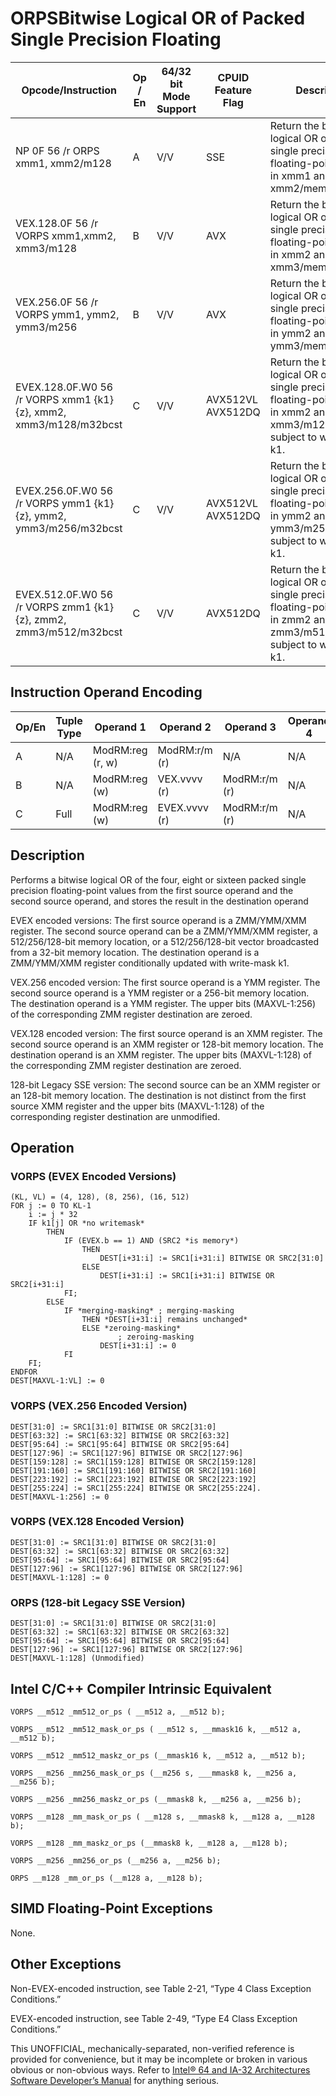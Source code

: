 # ORPS**Bitwise Logical OR of Packed Single Precision Floating**

| Opcode/Instruction                                               | Op / En | 64/32 bit Mode Support | CPUID Feature Flag | Description                                                                                                                           |
| ---------------------------------------------------------------- | ------- | ---------------------- | ------------------ | ------------------------------------------------------------------------------------------------------------------------------------- |
| NP 0F 56 /r ORPS xmm1, xmm2/m128                                 | A       | V/V                    | SSE                | Return the bitwise logical OR of packed single precision floating-point values in xmm1 and xmm2/mem.                                  |
| VEX.128.0F 56 /r VORPS xmm1,xmm2, xmm3/m128                      | B       | V/V                    | AVX                | Return the bitwise logical OR of packed single precision floating-point values in xmm2 and xmm3/mem.                                  |
| VEX.256.0F 56 /r VORPS ymm1, ymm2, ymm3/m256                     | B       | V/V                    | AVX                | Return the bitwise logical OR of packed single precision floating-point values in ymm2 and ymm3/mem.                                  |
| EVEX.128.0F.W0 56 /r VORPS xmm1 {k1}{z}, xmm2, xmm3/m128/m32bcst | C       | V/V                    | AVX512VL AVX512DQ  | Return the bitwise logical OR of packed single precision floating-point values in xmm2 and xmm3/m128/m32bcst subject to writemask k1. |
| EVEX.256.0F.W0 56 /r VORPS ymm1 {k1}{z}, ymm2, ymm3/m256/m32bcst | C       | V/V                    | AVX512VL AVX512DQ  | Return the bitwise logical OR of packed single precision floating-point values in ymm2 and ymm3/m256/m32bcst subject to writemask k1. |
| EVEX.512.0F.W0 56 /r VORPS zmm1 {k1}{z}, zmm2, zmm3/m512/m32bcst | C       | V/V                    | AVX512DQ           | Return the bitwise logical OR of packed single precision floating-point values in zmm2 and zmm3/m512/m32bcst subject to writemask k1. |

## Instruction Operand Encoding

| Op/En | Tuple Type | Operand 1        | Operand 2     | Operand 3     | Operand 4 |
| ----- | ---------- | ---------------- | ------------- | ------------- | --------- |
| A     | N/A        | ModRM:reg (r, w) | ModRM:r/m (r) | N/A           | N/A       |
| B     | N/A        | ModRM:reg (w)    | VEX.vvvv (r)  | ModRM:r/m (r) | N/A       |
| C     | Full       | ModRM:reg (w)    | EVEX.vvvv (r) | ModRM:r/m (r) | N/A       |

## Description

Performs a bitwise logical OR of the four, eight or sixteen packed single precision floating-point values from the first source operand and the second source operand, and stores the result in the destination operand

EVEX encoded versions: The first source operand is a ZMM/YMM/XMM register. The second source operand can be a ZMM/YMM/XMM register, a 512/256/128-bit memory location, or a 512/256/128-bit vector broadcasted from a 32-bit memory location. The destination operand is a ZMM/YMM/XMM register conditionally updated with write-mask k1.

VEX.256 encoded version: The first source operand is a YMM register. The second source operand is a YMM register or a 256-bit memory location. The destination operand is a YMM register. The upper bits (MAXVL-1:256) of the corresponding ZMM register destination are zeroed.

VEX.128 encoded version: The first source operand is an XMM register. The second source operand is an XMM register or 128-bit memory location. The destination operand is an XMM register. The upper bits (MAXVL-1:128) of the corresponding ZMM register destination are zeroed.

128-bit Legacy SSE version: The second source can be an XMM register or an 128-bit memory location. The destination is not distinct from the first source XMM register and the upper bits (MAXVL-1:128) of the corresponding register destination are unmodified.

## Operation

### VORPS (EVEX Encoded Versions)

```
(KL, VL) = (4, 128), (8, 256), (16, 512)
FOR j := 0 TO KL-1
    i := j * 32
    IF k1[j] OR *no writemask*
        THEN
            IF (EVEX.b == 1) AND (SRC2 *is memory*)
                THEN
                    DEST[i+31:i] := SRC1[i+31:i] BITWISE OR SRC2[31:0]
                ELSE
                    DEST[i+31:i] := SRC1[i+31:i] BITWISE OR SRC2[i+31:i]
            FI;
        ELSE
            IF *merging-masking* ; merging-masking
                THEN *DEST[i+31:i] remains unchanged*
                ELSE *zeroing-masking*
                        ; zeroing-masking
                    DEST[i+31:i] := 0
            FI
    FI;
ENDFOR
DEST[MAXVL-1:VL] := 0

```

### VORPS (VEX.256 Encoded Version)

```
DEST[31:0] := SRC1[31:0] BITWISE OR SRC2[31:0]
DEST[63:32] := SRC1[63:32] BITWISE OR SRC2[63:32]
DEST[95:64] := SRC1[95:64] BITWISE OR SRC2[95:64]
DEST[127:96] := SRC1[127:96] BITWISE OR SRC2[127:96]
DEST[159:128] := SRC1[159:128] BITWISE OR SRC2[159:128]
DEST[191:160] := SRC1[191:160] BITWISE OR SRC2[191:160]
DEST[223:192] := SRC1[223:192] BITWISE OR SRC2[223:192]
DEST[255:224] := SRC1[255:224] BITWISE OR SRC2[255:224].
DEST[MAXVL-1:256] := 0

```

### VORPS (VEX.128 Encoded Version)

```
DEST[31:0] := SRC1[31:0] BITWISE OR SRC2[31:0]
DEST[63:32] := SRC1[63:32] BITWISE OR SRC2[63:32]
DEST[95:64] := SRC1[95:64] BITWISE OR SRC2[95:64]
DEST[127:96] := SRC1[127:96] BITWISE OR SRC2[127:96]
DEST[MAXVL-1:128] := 0

```

### ORPS (128-bit Legacy SSE Version)

```
DEST[31:0] := SRC1[31:0] BITWISE OR SRC2[31:0]
DEST[63:32] := SRC1[63:32] BITWISE OR SRC2[63:32]
DEST[95:64] := SRC1[95:64] BITWISE OR SRC2[95:64]
DEST[127:96] := SRC1[127:96] BITWISE OR SRC2[127:96]
DEST[MAXVL-1:128] (Unmodified)

```

## Intel C/C++ Compiler Intrinsic Equivalent

```
VORPS __m512 _mm512_or_ps ( __m512 a, __m512 b);

```

```
VORPS __m512 _mm512_mask_or_ps ( __m512 s, __mmask16 k, __m512 a, __m512 b);

```

```
VORPS __m512 _mm512_maskz_or_ps (__mmask16 k, __m512 a, __m512 b);

```

```
VORPS __m256 _mm256_mask_or_ps (__m256 s, ___mmask8 k, __m256 a, __m256 b);

```

```
VORPS __m256 _mm256_maskz_or_ps (__mmask8 k, __m256 a, __m256 b);

```

```
VORPS __m128 _mm_mask_or_ps ( __m128 s, __mmask8 k, __m128 a, __m128 b);

```

```
VORPS __m128 _mm_maskz_or_ps (__mmask8 k, __m128 a, __m128 b);

```

```
VORPS __m256 _mm256_or_ps (__m256 a, __m256 b);

```

```
ORPS __m128 _mm_or_ps (__m128 a, __m128 b);

```

## SIMD Floating-Point Exceptions

None.

## Other Exceptions

Non-EVEX-encoded instruction, see Table 2-21, “Type 4 Class Exception Conditions.”

EVEX-encoded instruction, see Table 2-49, “Type E4 Class Exception Conditions.”

This UNOFFICIAL, mechanically-separated, non-verified reference is provided for convenience, but it may be
incomplete or broken in various obvious or non-obvious
ways. Refer to [Intel® 64 and IA-32 Architectures Software Developer’s Manual](https://software.intel.com/en-us/download/intel-64-and-ia-32-architectures-sdm-combined-volumes-1-2a-2b-2c-2d-3a-3b-3c-3d-and-4) for anything serious.
